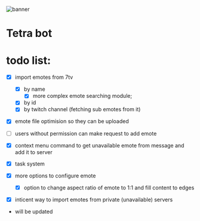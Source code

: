 ![banner](https://i.imgur.com/mjhd6j9.png)

# Tetra bot

# todo list:

- [x] import emotes from 7tv
  - [x] by name
    - [x] more complex emote searching module;
  - [x] by id
  - [x] by twitch channel (fetching sub emotes from it)
- [x] emote file optimision so they can be uploaded
- [ ] users without permission can make request to add emote
- [x] context menu command to get unavailable emote from message and add it to server
- [x] task system
- [x] more options to configure emote

  - [x] option to change aspect ratio of emote to 1:1 and fill content to edges

- [x] inticent way to import emotes from private (unavailable) servers


- will be updated
